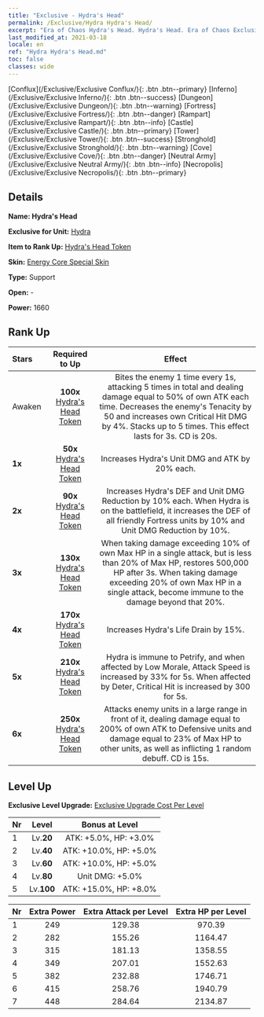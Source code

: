 ```yaml
---
title: "Exclusive - Hydra's Head"
permalink: /Exclusive/Hydra Hydra's Head/
excerpt: "Era of Chaos Hydra's Head. Hydra's Head. Era of Chaos Exclusive Hydra's Head. Hydra Exclusive."
last_modified_at: 2021-03-18
locale: en
ref: "Hydra Hydra's Head.md"
toc: false
classes: wide
---
```

 [Conflux](/Exclusive/Exclusive Conflux/){: .btn .btn--primary} [Inferno](/Exclusive/Exclusive Inferno/){: .btn .btn--success} [Dungeon](/Exclusive/Exclusive Dungeon/){: .btn .btn--warning} [Fortress](/Exclusive/Exclusive Fortress/){: .btn .btn--danger} [Rampart](/Exclusive/Exclusive Rampart/){: .btn .btn--info} [Castle](/Exclusive/Exclusive Castle/){: .btn .btn--primary} [Tower](/Exclusive/Exclusive Tower/){: .btn .btn--success} [Stronghold](/Exclusive/Exclusive Stronghold/){: .btn .btn--warning} [Cove](/Exclusive/Exclusive Cove/){: .btn .btn--danger} [Neutral Army](/Exclusive/Exclusive Neutral Army/){: .btn .btn--info} [Necropolis](/Exclusive/Exclusive Necropolis/){: .btn .btn--primary} 

## Details
 **Name: Hydra's Head** 

 **Exclusive for Unit:** [Hydra](/units/Hydra/) 

 **Item to Rank Up:** [Hydra's Head Token](/Items/con_178/)

 **Skin:** [Energy Core Special Skin](/Items/con_781/)

 **Type:** Support

 **Open:** -

 **Power:** 1660

## Rank Up

  |     Stars    |  Required to Up | Effect |
  |:-------------|:---------------:|:---------------:|
  |  Awaken  | **100x** [Hydra's Head Token](/Items/con_178/) | <Feeding Frenzy> Bites the enemy 1 time every 1s, attacking 5 times in total and dealing damage equal to 50% of own ATK each time. Decreases the enemy's Tenacity by 50 and increases own Critical Hit DMG by 4%. Stacks up to 5 times. This effect lasts for 3s. CD is 20s. |
  | **1x** <i class="fas fa-star"/> | **50x** [Hydra's Head Token](/Items/con_178/) | Increases Hydra's Unit DMG and ATK by 20% each. |
  | **2x** <i class="fas fa-star"/> | **90x** [Hydra's Head Token](/Items/con_178/) | Increases Hydra's DEF and Unit DMG Reduction by 10% each. When Hydra is on the battlefield, it increases the DEF of all friendly Fortress units by 10% and Unit DMG Reduction by 10%. |
  | **3x** <i class="fas fa-star"/> | **130x** [Hydra's Head Token](/Items/con_178/) | <Rebirth> When taking damage exceeding 10% of own Max HP in a single attack, but is less than 20% of Max HP, restores 500,000 HP after 3s. When taking damage exceeding 20% of own Max HP in a single attack, become immune to the damage beyond that 20%. |
  | **4x** <i class="fas fa-star"/> | **170x** [Hydra's Head Token](/Items/con_178/) | Increases Hydra's Life Drain by 15%. |
  | **5x** <i class="fas fa-star"/> | **210x** [Hydra's Head Token](/Items/con_178/) | Hydra is immune to Petrify, and when affected by Low Morale, Attack Speed is increased by 33% for 5s. When affected by Deter, Critical Hit is increased by 300 for 5s. |
  | **6x** <i class="fas fa-star"/> | **250x** [Hydra's Head Token](/Items/con_178/) | <Chaos Breath> Attacks enemy units in a large range in front of it, dealing damage equal to 200% of own ATK to Defensive units and damage equal to 23% of Max HP to other units, as well as inflicting 1 random debuff. CD is 15s. |


## Level Up
 **Exclusive Level Upgrade:** [Exclusive Upgrade Cost Per Level](/Exclusive/ExclusiveUpgradeCostPerLevel/)

  |  Nr  |   Level  | Bonus at Level |
  |:-----|:--------:|:--------------:|
  | 1 | Lv.**20** | ATK: +5.0%, HP: +3.0% |
  | 2 | Lv.**40** | ATK: +10.0%, HP: +5.0% |
  | 3 | Lv.**60** | ATK: +10.0%, HP: +5.0% |
  | 4 | Lv.**80** | Unit DMG: +5.0% |
  | 5 | Lv.**100** | ATK: +15.0%, HP: +8.0% |


  |  Nr  |  Extra Power | Extra Attack per Level | Extra HP per Level |
  |:-----|:--------:|:--------:|:--------:|
  | 1 | 249 | 129.38 | 970.39 |
  | 2 | 282 | 155.26 | 1164.47 |
  | 3 | 315 | 181.13 | 1358.55 |
  | 4 | 349 | 207.01 | 1552.63 |
  | 5 | 382 | 232.88 | 1746.71 |
  | 6 | 415 | 258.76 | 1940.79 |
  | 7 | 448 | 284.64 | 2134.87 |


